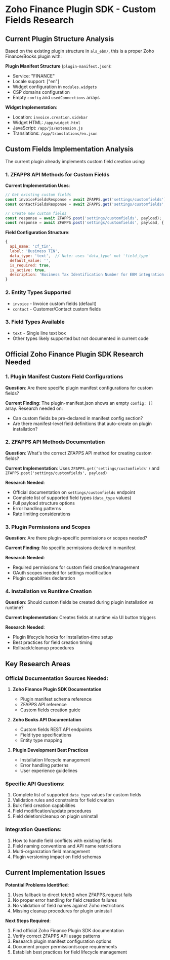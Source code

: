 # Zoho Finance Plugin SDK - Custom Fields Research

## Current Plugin Structure Analysis

Based on the existing plugin structure in `als_ebm/`, this is a proper Zoho Finance/Books plugin with:

**Plugin Manifest Structure** (`plugin-manifest.json`):
- Service: "FINANCE" 
- Locale support: ["en"]
- Widget configuration in `modules.widgets`
- CSP domains configuration
- Empty `config` and `usedConnections` arrays

**Widget Implementation**:
- Location: `invoice.creation.sidebar`
- Widget HTML: `/app/widget.html`
- JavaScript: `/app/js/extension.js`
- Translations: `/app/translations/en.json`

## Custom Fields Implementation Analysis

The current plugin already implements custom field creation using:

### 1. ZFAPPS API Methods for Custom Fields

**Current Implementation Uses**:
```javascript
// Get existing custom fields
const invoiceFieldsResponse = await ZFAPPS.get('settings/customfields');
const contactFieldsResponse = await ZFAPPS.get('settings/customfields', { entity_type: 'contact' });

// Create new custom fields  
const response = await ZFAPPS.post('settings/customfields', payload);
const response = await ZFAPPS.post('settings/customfields', payload, { entity_type: 'contact' });
```

**Field Configuration Structure**:
```javascript
{
  api_name: 'cf_tin',
  label: 'Business TIN', 
  data_type: 'text',  // Note: uses 'data_type' not 'field_type'
  default_value: '',
  is_required: true,
  is_active: true,
  description: 'Business Tax Identification Number for EBM integration'
}
```

### 2. Entity Types Supported
- `invoice` - Invoice custom fields (default)
- `contact` - Customer/Contact custom fields

### 3. Field Types Available
- `text` - Single line text box
- Other types likely supported but not documented in current code

## Official Zoho Finance Plugin SDK Research Needed

### 1. Plugin Manifest Custom Field Configurations

**Question**: Are there specific plugin manifest configurations for custom fields?

**Current Finding**: The plugin-manifest.json shows an empty `config: []` array. Research needed on:
- Can custom fields be pre-declared in manifest config section?
- Are there manifest-level field definitions that auto-create on plugin installation?

### 2. ZFAPPS API Methods Documentation

**Question**: What's the correct ZFAPPS API method for creating custom fields?

**Current Implementation**: Uses `ZFAPPS.get('settings/customfields')` and `ZFAPPS.post('settings/customfields', payload)`

**Research Needed**:
- Official documentation on `settings/customfields` endpoint
- Complete list of supported field types (`data_type` values)
- Full payload structure options
- Error handling patterns
- Rate limiting considerations

### 3. Plugin Permissions and Scopes

**Question**: Are there plugin-specific permissions or scopes needed?

**Current Finding**: No specific permissions declared in manifest

**Research Needed**:
- Required permissions for custom field creation/management
- OAuth scopes needed for settings modification
- Plugin capabilities declaration

### 4. Installation vs Runtime Creation

**Question**: Should custom fields be created during plugin installation vs runtime?

**Current Implementation**: Creates fields at runtime via UI button triggers

**Research Needed**:
- Plugin lifecycle hooks for installation-time setup
- Best practices for field creation timing
- Rollback/cleanup procedures

## Key Research Areas

### Official Documentation Sources Needed:
1. **Zoho Finance Plugin SDK Documentation**
   - Plugin manifest schema reference
   - ZFAPPS API reference
   - Custom fields creation guide

2. **Zoho Books API Documentation** 
   - Custom fields REST API endpoints
   - Field type specifications
   - Entity type mapping

3. **Plugin Development Best Practices**
   - Installation lifecycle management
   - Error handling patterns
   - User experience guidelines

### Specific API Questions:
1. Complete list of supported `data_type` values for custom fields
2. Validation rules and constraints for field creation
3. Bulk field creation capabilities
4. Field modification/update procedures
5. Field deletion/cleanup on plugin uninstall

### Integration Questions:
1. How to handle field conflicts with existing fields
2. Field naming conventions and API name restrictions  
3. Multi-organization field management
4. Plugin versioning impact on field schemas

## Current Implementation Issues

**Potential Problems Identified**:
1. Uses fallback to direct fetch() when ZFAPPS.request fails
2. No proper error handling for field creation failures
3. No validation of field names against Zoho restrictions
4. Missing cleanup procedures for plugin uninstall

**Next Steps Required**:
1. Find official Zoho Finance Plugin SDK documentation
2. Verify correct ZFAPPS API usage patterns
3. Research plugin manifest configuration options
4. Document proper permission/scope requirements
5. Establish best practices for field lifecycle management